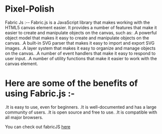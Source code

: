 # Pixel-Polish

Fabric Js :-- Fabric.js is a JavaScript library that makes working with the HTML5 canvas element easier. It provides a number of features that make it easier to create and manipulate objects on the canvas, such as:
.A powerful object model that makes it easy to create and manipulate objects on the canvas. 
.A built-in SVG parser that makes it easy to import and export SVG images. 
.A layer system that makes it easy to organize and manage objects on the canvas.
.A number of event handlers that make it easy to respond to user input. .A number of utility functions that make it easier to work with the canvas element.

 # Here are some of the benefits of using Fabric.js :-
.It is easy to use, even for beginners. 
.It is well-documented and has a large community of users. 
.It is open source and free to use. 
.It is compatible with all major browsers.

You can check out fabricJS <a href="https://fabricjs.com/" target="_blank">here</a>
